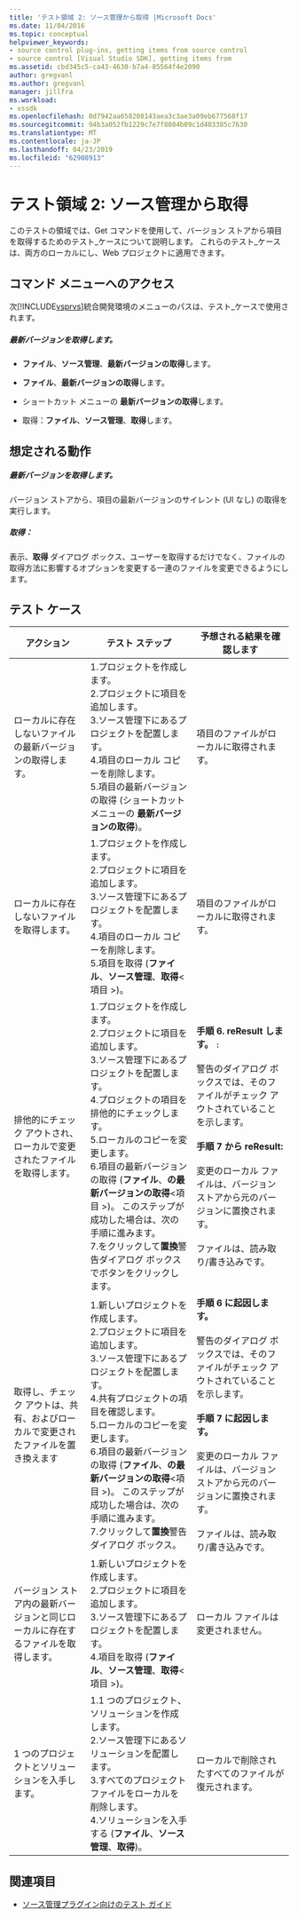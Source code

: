 ```yaml
---
title: 'テスト領域 2: ソース管理から取得 |Microsoft Docs'
ms.date: 11/04/2016
ms.topic: conceptual
helpviewer_keywords:
- source control plug-ins, getting items from source control
- source control [Visual Studio SDK], getting items from
ms.assetid: cbd345c5-ca43-4630-b7a4-85564f4e2090
author: gregvanl
ms.author: gregvanl
manager: jillfra
ms.workload:
- vssdk
ms.openlocfilehash: 0d7942aa658208143aea3c3ae3a09eb677568f17
ms.sourcegitcommit: 94b3a052fb1229c7e7f8804b09c1d403385c7630
ms.translationtype: MT
ms.contentlocale: ja-JP
ms.lasthandoff: 04/23/2019
ms.locfileid: "62908913"
---
```

# <a name="test-area-2-get-from-source-control"></a>テスト領域 2: ソース管理から取得
このテストの領域では、Get コマンドを使用して、バージョン ストアから項目を取得するためのテスト_ケースについて説明します。 これらのテスト_ケースは、両方のローカルにし、Web プロジェクトに適用できます。

## <a name="command-menu-access"></a>コマンド メニューへのアクセス
 次[!INCLUDE[vsprvs](../../code-quality/includes/vsprvs_md.md)]統合開発環境のメニューのパスは、テスト_ケースで使用されます。

##### <a name="get-latest-version"></a>最新バージョンを取得します。

- **ファイル**、**ソース管理**、**最新バージョンの取得**します。

- **ファイル**、**最新バージョンの取得**します。

- ショートカット メニューの **最新バージョンの取得**します。

- 取得：**ファイル**、**ソース管理**、**取得**します。

## <a name="expected-behavior"></a>想定される動作

##### <a name="get-latest-version"></a>最新バージョンを取得します。
 バージョン ストアから、項目の最新バージョンのサイレント (UI なし) の取得を実行します。

##### <a name="get"></a>取得：
 表示、**取得** ダイアログ ボックス、ユーザーを取得するだけでなく、ファイルの取得方法に影響するオプションを変更する一連のファイルを変更できるようにします。

## <a name="test-cases"></a>テスト ケース

|アクション|テスト ステップ|予想される結果を確認します|
|------------|----------------|--------------------------------|
|ローカルに存在しないファイルの最新バージョンの取得します。|1.プロジェクトを作成します。<br />2.プロジェクトに項目を追加します。<br />3.ソース管理下にあるプロジェクトを配置します。<br />4.項目のローカル コピーを削除します。<br />5.項目の最新バージョンの取得 (ショートカット メニューの **最新バージョンの取得**)。|項目のファイルがローカルに取得されます。|
|ローカルに存在しないファイルを取得します。|1.プロジェクトを作成します。<br />2.プロジェクトに項目を追加します。<br />3.ソース管理下にあるプロジェクトを配置します。<br />4.項目のローカル コピーを削除します。<br />5.項目を取得 (**ファイル**、**ソース管理**、**取得**\<項目 >)。|項目のファイルがローカルに取得されます。|
|排他的にチェック アウトされ、ローカルで変更されたファイルを取得します。|1.プロジェクトを作成します。<br />2.プロジェクトに項目を追加します。<br />3.ソース管理下にあるプロジェクトを配置します。<br />4.プロジェクトの項目を排他的にチェックします。<br />5.ローカルのコピーを変更します。<br />6.項目の最新バージョンの取得 (**ファイル**、**の最新バージョンの取得**\<項目 >)。 このステップが成功した場合は、次の手順に進みます。<br />7.をクリックして**置換**警告ダイアログ ボックスでボタンをクリックします。|**手順 6. reResult します。** `:`<br /><br /> 警告のダイアログ ボックスでは、そのファイルがチェック アウトされていることを示します。<br /><br /> **手順 7 から reResult:**<br /><br /> 変更のローカル ファイルは、バージョン ストアから元のバージョンに置換されます。<br /><br /> ファイルは、読み取り/書き込みです。|
|取得し、チェック アウトは、共有、およびローカルで変更されたファイルを置き換えます|1.新しいプロジェクトを作成します。<br />2.プロジェクトに項目を追加します。<br />3.ソース管理下にあるプロジェクトを配置します。<br />4.共有プロジェクトの項目を確認します。<br />5.ローカルのコピーを変更します。<br />6.項目の最新バージョンの取得 (**ファイル**、**の最新バージョンの取得**\<項目 >)。 このステップが成功した場合は、次の手順に進みます。<br />7.クリックして**置換**警告 ダイアログ ボックス。|**手順 6 に起因します。**<br /><br /> 警告のダイアログ ボックスでは、そのファイルがチェック アウトされていることを示します。<br /><br /> **手順 7 に起因します。**<br /><br /> 変更のローカル ファイルは、バージョン ストアから元のバージョンに置換されます。<br /><br /> ファイルは、読み取り/書き込みです。|
|バージョン ストア内の最新バージョンと同じローカルに存在するファイルを取得します。|1.新しいプロジェクトを作成します。<br />2.プロジェクトに項目を追加します。<br />3.ソース管理下にあるプロジェクトを配置します。<br />4.項目を取得 (**ファイル**、**ソース管理**、**取得**\<項目 >)。|ローカル ファイルは変更されません。|
|1 つのプロジェクトとソリューションを入手します。|1.1 つのプロジェクト、ソリューションを作成します。<br />2.ソース管理下にあるソリューションを配置します。<br />3.すべてのプロジェクト ファイルをローカルを削除します。<br />4.ソリューションを入手する (**ファイル**、**ソース管理**、**取得**)。|ローカルで削除されたすべてのファイルが復元されます。|

## <a name="see-also"></a>関連項目
- [ソース管理プラグイン向けのテスト ガイド](../../extensibility/internals/test-guide-for-source-control-plug-ins.md)
